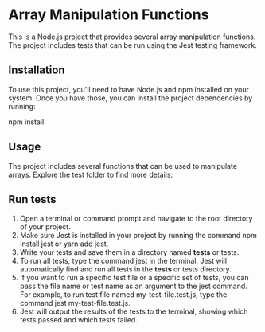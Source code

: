 # Array Manipulation Functions

This is a Node.js project that provides several array manipulation functions. The project includes tests that can be run using the Jest testing framework.

## Installation

To use this project, you'll need to have Node.js and npm installed on your system. Once you have those, you can install the project dependencies by running:

npm install

## Usage

The project includes several functions that can be used to manipulate arrays. Explore the test folder to find more details:

## Run tests

1. Open a terminal or command prompt and navigate to the root directory of your project.
2. Make sure Jest is installed in your project by running the command npm install jest or yarn add jest.
3. Write your tests and save them in a directory named **tests** or tests.
4. To run all tests, type the command jest in the terminal. Jest will automatically find and run all tests in the **tests** or tests directory.
5. If you want to run a specific test file or a specific set of tests, you can pass the file name or test name as an argument to the jest command. For example, to run test file named my-test-file.test.js, type the command jest my-test-file.test.js.
6. Jest will output the results of the tests to the terminal, showing which tests passed and which tests failed.
